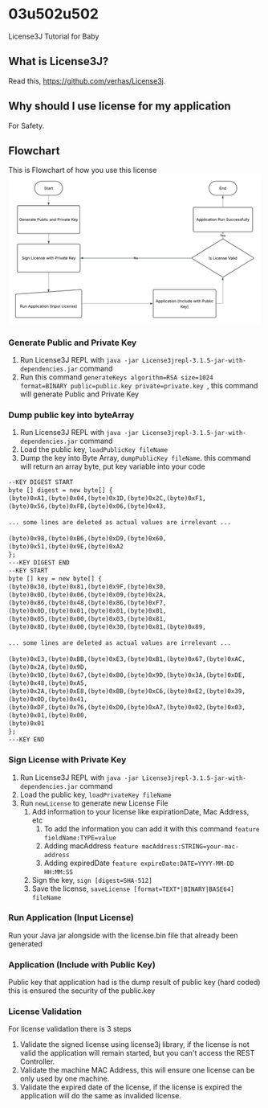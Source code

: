 # 03u502u502
License3J Tutorial for Baby

## What is License3J?
Read this, https://github.com/verhas/License3j.

## Why should I use license for my application
For Safety.

## Flowchart
This is Flowchart of how you use this license
![Flowchart](public/License3J.png)

### Generate Public and Private Key
1. Run License3J REPL with `java -jar License3jrepl-3.1.5-jar-with-dependencies.jar` command
2. Run this command `generateKeys algorithm=RSA size=1024 format=BINARY public=public.key private=private.key
   `, this command will generate Public and Private Key

### Dump public key into byteArray
1. Run License3J REPL with `java -jar License3jrepl-3.1.5-jar-with-dependencies.jar` command
2. Load the public key, `loadPublicKey fileName`
3. Dump the key into Byte Array, `dumpPublicKey fileName`. this command will return an array byte, put key variable into your code
````
--KEY DIGEST START
byte [] digest = new byte[] {
(byte)0xA1,(byte)0x04,(byte)0x1D,(byte)0x2C,(byte)0xF1,
(byte)0x56,(byte)0xFB,(byte)0x06,(byte)0x43,

... some lines are deleted as actual values are irrelevant ...

(byte)0x98,(byte)0xB6,(byte)0xD9,(byte)0x60,
(byte)0x51,(byte)0x9E,(byte)0xA2
};
---KEY DIGEST END
--KEY START
byte [] key = new byte[] {
(byte)0x30,(byte)0x81,(byte)0x9F,(byte)0x30,
(byte)0x0D,(byte)0x06,(byte)0x09,(byte)0x2A,
(byte)0x86,(byte)0x48,(byte)0x86,(byte)0xF7,
(byte)0x0D,(byte)0x01,(byte)0x01,(byte)0x01,
(byte)0x05,(byte)0x00,(byte)0x03,(byte)0x81,
(byte)0x8D,(byte)0x00,(byte)0x30,(byte)0x81,(byte)0x89,

... some lines are deleted as actual values are irrelevant ...

(byte)0xE3,(byte)0xBB,(byte)0xE3,(byte)0xB1,(byte)0x67,(byte)0xAC,(byte)0x2A,(byte)0x9D,
(byte)0x9D,(byte)0x67,(byte)0xB0,(byte)0x9D,(byte)0x3A,(byte)0xDE,(byte)0x48,(byte)0xA5,
(byte)0x2A,(byte)0xE8,(byte)0xBB,(byte)0xC6,(byte)0xE2,(byte)0x39,(byte)0x0D,(byte)0x41,
(byte)0xDF,(byte)0x76,(byte)0xD0,(byte)0xA7,(byte)0x02,(byte)0x03,(byte)0x01,(byte)0x00,
(byte)0x01
};
---KEY END
````

### Sign License with Private Key
1. Run License3J REPL with `java -jar License3jrepl-3.1.5-jar-with-dependencies.jar` command
2. Load the public key, `loadPrivateKey fileName`
3. Run `newLicense` to generate new License File
   1. Add information to your license like expirationDate, Mac Address, etc
      1. To add the information you can add it with this command `feature fieldName:TYPE=value`
      2. Adding macAddress `feature macAddress:STRING=your-mac-address`
      3. Adding expiredDate `feature expireDate:DATE=YYYY-MM-DD HH:MM:SS`
   2. Sign the key, `sign [digest=SHA-512]`
   3. Save the license, `saveLicense [format=TEXT*|BINARY|BASE64] fileName`

### Run Application (Input License)
Run your Java jar alongside with the license.bin file that already been generated

### Application (Include with Public Key)
Public key that application had is the dump result of public key (hard coded) this is ensured the security of the public.key

### License Validation
For license validation there is 3 steps
1. Validate the signed license using license3j library, if the license is not valid the application will remain started, but you can't access the REST Controller.
2. Validate the machine MAC Address, this will ensure one license can be only used by one machine.
3. Validate the expired date of the license, if the license is expired the application will do the same as invalided license.
